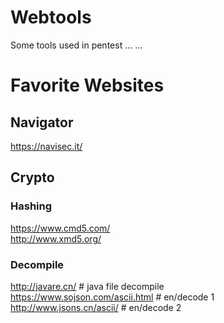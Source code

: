 # Webtools
Some tools used in pentest ... ...

# Favorite Websites

## Navigator
https://navisec.it/

## Crypto
### Hashing 
https://www.cmd5.com/  
http://www.xmd5.org/  
### Decompile
http://javare.cn/  # java file decompile  
https://www.sojson.com/ascii.html  # en/decode 1  
http://www.jsons.cn/ascii/  # en/decode 2  

